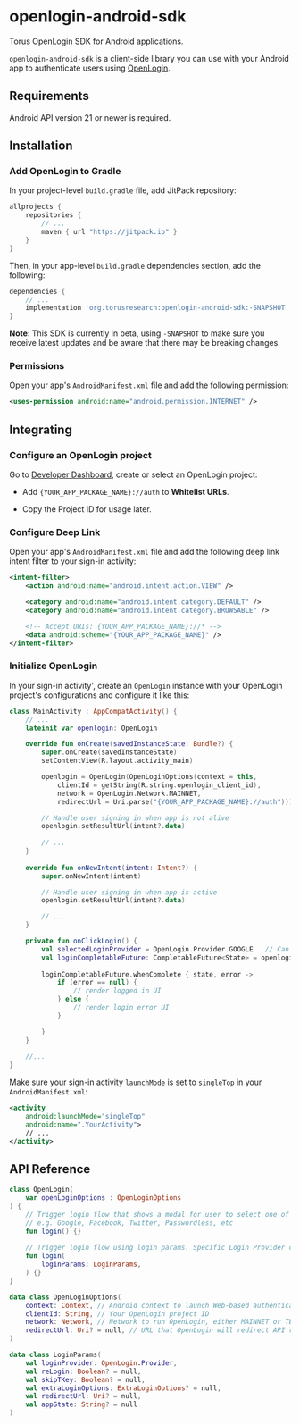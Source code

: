 # openlogin-android-sdk

Torus OpenLogin SDK for Android applications.

`openlogin-android-sdk` is a client-side library you can use with your Android app to authenticate users using [OpenLogin](https://openlogin.com).

## Requirements

Android API version 21 or newer is required.

## Installation

### Add OpenLogin to Gradle

In your project-level `build.gradle` file, add JitPack repository:

```groovy
allprojects {
    repositories {
        // ...
        maven { url "https://jitpack.io" }
    }
}
```

Then, in your app-level `build.gradle` dependencies section, add the following:

```groovy
dependencies {
    // ...
    implementation 'org.torusresearch:openlogin-android-sdk:-SNAPSHOT'
}
```

**Note**: This SDK is currently in beta, using `-SNAPSHOT` to make sure you receive latest updates 
and be aware that there may be breaking changes.

### Permissions

Open your app's `AndroidManifest.xml` file and add the following permission:

```xml
<uses-permission android:name="android.permission.INTERNET" />
```

## Integrating

### Configure an OpenLogin project

Go to [Developer Dashboard](https://developer.tor.us), create or select an OpenLogin project:

- Add `{YOUR_APP_PACKAGE_NAME}://auth` to **Whitelist URLs**.

- Copy the Project ID for usage later.

### Configure Deep Link 

Open your app's `AndroidManifest.xml` file and add the following deep link intent filter to your sign-in activity:

```xml
<intent-filter>
    <action android:name="android.intent.action.VIEW" />

    <category android:name="android.intent.category.DEFAULT" />
    <category android:name="android.intent.category.BROWSABLE" />

    <!-- Accept URIs: {YOUR_APP_PACKAGE_NAME}://* -->
    <data android:scheme="{YOUR_APP_PACKAGE_NAME}" />
</intent-filter>
```

### Initialize OpenLogin

In your sign-in activity', create an `OpenLogin` instance with your OpenLogin project's configurations and 
configure it like this:

```kotlin
class MainActivity : AppCompatActivity() {
    // ...
    lateinit var openlogin: OpenLogin

    override fun onCreate(savedInstanceState: Bundle?) {
        super.onCreate(savedInstanceState)
        setContentView(R.layout.activity_main)

        openlogin = OpenLogin(OpenLoginOptions(context = this,
            clientId = getString(R.string.openlogin_client_id),
            network = OpenLogin.Network.MAINNET,
            redirectUrl = Uri.parse("{YOUR_APP_PACKAGE_NAME}://auth")))

        // Handle user signing in when app is not alive
        openlogin.setResultUrl(intent?.data)
        
        // ...
    }
    
    override fun onNewIntent(intent: Intent?) {
        super.onNewIntent(intent)

        // Handle user signing in when app is active
        openlogin.setResultUrl(intent?.data)

        // ...
    }

    private fun onClickLogin() {
        val selectedLoginProvider = OpenLogin.Provider.GOOGLE   // Can be Google, Facebook, Twitch etc
        val loginCompletableFuture: CompletableFuture<State> = openlogin.login(LoginParams(selectedLoginProvider))
        
        loginCompletableFuture.whenComplete { state, error ->
            if (error == null) {
                // render logged in UI
            } else {
                // render login error UI
            }

        }
    }
    
    //...
}
```

Make sure your sign-in activity `launchMode` is set to `singleTop` in your `AndroidManifest.xml`:

```xml
<activity
    android:launchMode="singleTop"
    android:name=".YourActivity">
    // ...
</activity>
```

## API Reference

```kotlin
class OpenLogin(
    var openLoginOptions : OpenLoginOptions
) {
    // Trigger login flow that shows a modal for user to select one of supported providers to login,
    // e.g. Google, Facebook, Twitter, Passwordless, etc 
    fun login() {} 
    
    // Trigger login flow using login params. Specific Login Provider can be set through Login Params
    fun login(
        loginParams: LoginParams,
    ) {}
} 

data class OpenLoginOptions(
    context: Context, // Android context to launch Web-based authentication, usually is the current activity
    clientId: String, // Your OpenLogin project ID
    network: Network, // Network to run OpenLogin, either MAINNET or TESTNET
    redirectUrl: Uri? = null, // URL that OpenLogin will redirect API responses
)

data class LoginParams(
    val loginProvider: OpenLogin.Provider,
    val reLogin: Boolean? = null,
    val skipTKey: Boolean? = null,
    val extraLoginOptions: ExtraLoginOptions? = null,
    val redirectUrl: Uri? = null,
    val appState: String? = null
)

```